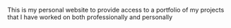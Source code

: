 This is my personal website to provide access to a portfolio of my projects that I have worked on both professionally and personally
